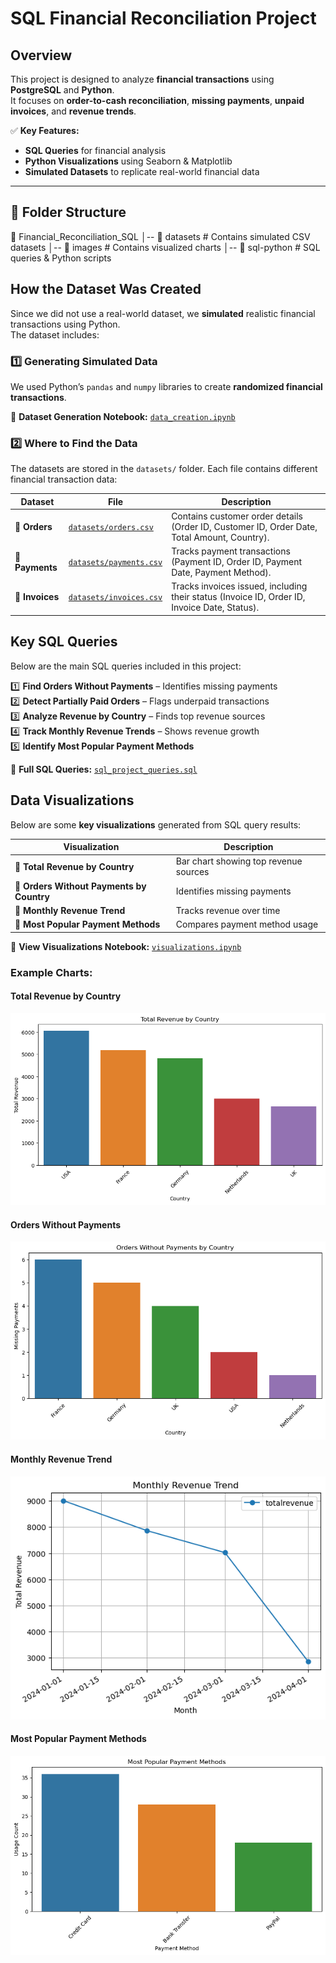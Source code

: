 # SQL Financial Reconciliation Project  

##  Overview  
This project is designed to analyze **financial transactions** using **PostgreSQL** and **Python**.  
It focuses on **order-to-cash reconciliation**, **missing payments**, **unpaid invoices**, and **revenue trends**.  

✅ **Key Features:**  
- **SQL Queries** for financial analysis  
- **Python Visualizations** using Seaborn & Matplotlib  
- **Simulated Datasets** to replicate real-world financial data  

---

## 📂 Folder Structure  

📂 Financial_Reconciliation_SQL
│-- 📂 datasets          # Contains simulated CSV datasets
│-- 📂 images            # Contains visualized charts
│-- 📂 sql-python        # SQL queries & Python scripts


## How the Dataset Was Created  
Since we did not use a real-world dataset, we **simulated** realistic financial transactions using Python.  
The dataset includes:  


###  **1️⃣ Generating Simulated Data**
We used Python’s `pandas` and `numpy` libraries to create **randomized financial transactions**.

📄 **Dataset Generation Notebook:** [`data_creation.ipynb`](sql-python/data_creation.ipynb)

### 2️⃣ Where to Find the Data  
The datasets are stored in the `datasets/` folder. Each file contains different financial transaction data:

| Dataset | File | Description |
|---------|------|-------------|
| 📌 **Orders** | [`datasets/orders.csv`](datasets/orders.csv) | Contains customer order details (Order ID, Customer ID, Order Date, Total Amount, Country). |
| 📌 **Payments** | [`datasets/payments.csv`](datasets/payments.csv) | Tracks payment transactions (Payment ID, Order ID, Payment Date, Payment Method). |
| 📌 **Invoices** | [`datasets/invoices.csv`](datasets/invoices.csv) | Tracks invoices issued, including their status (Invoice ID, Order ID, Invoice Date, Status). |


##  Key SQL Queries  

Below are the main SQL queries included in this project:

1️⃣ **Find Orders Without Payments** – Identifies missing payments  
2️⃣ **Detect Partially Paid Orders** – Flags underpaid transactions  
3️⃣ **Analyze Revenue by Country** – Finds top revenue sources  
4️⃣ **Track Monthly Revenue Trends** – Shows revenue growth  
5️⃣ **Identify Most Popular Payment Methods**  

📄 **Full SQL Queries:** [`sql_project_queries.sql`](sql-python/sql_project_queries.sql)  

## Data Visualizations  

Below are some **key visualizations** generated from SQL query results:

| Visualization | Description |
|--------------|-------------|
| 📌 **Total Revenue by Country** | Bar chart showing top revenue sources |
| 📌 **Orders Without Payments by Country** | Identifies missing payments |
| 📌 **Monthly Revenue Trend** | Tracks revenue over time |
| 📌 **Most Popular Payment Methods** | Compares payment method usage |

📄 **View Visualizations Notebook:** [`visualizations.ipynb`](sql-python/visualizations.ipynb)

### Example Charts:

#### **Total Revenue by Country**  
![Total Revenue](images/Total_revenue_by_country.png)

#### **Orders Without Payments**  
![Orders Without Payments](images/Orders_without_payments_by_country.png)

#### **Monthly Revenue Trend**  
![Revenue Trend](images/Monthly_revenue_trend.png)

#### **Most Popular Payment Methods**  
![Payment Methods](images/most_popular_payment_methods.png)



